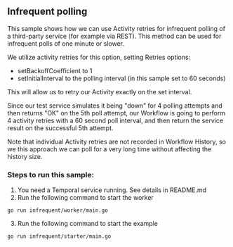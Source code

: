 ## Infrequent polling

This sample shows how we can use Activity retries for infrequent polling of a third-party service (for example via REST).
This method can be used for infrequent polls of one minute or slower.

We utilize activity retries for this option, setting Retries options:
* setBackoffCoefficient to 1
* setInitialInterval to the polling interval (in this sample set to 60 seconds)

This will allow us to retry our Activity exactly on the set interval.

Since our test service simulates it being "down" for 4 polling attempts and then returns "OK" on the 5th poll attempt, our Workflow is going to perform 4 activity retries with a 60 second poll interval, and then return the service result on the successful 5th attempt.

Note that individual Activity retries are not recorded in Workflow History, so we this approach we can poll for a very long time without affecting the history size.


### Steps to run this sample:
1) You need a Temporal service running. See details in README.md
2) Run the following command to start the worker
```
go run infrequent/worker/main.go
```
3) Run the following command to start the example
```
go run infrequent/starter/main.go
```
